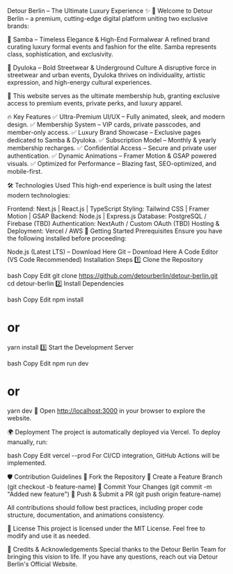 Detour Berlin – The Ultimate Luxury Experience ✨
🚀 Welcome to Detour Berlin – a premium, cutting-edge digital platform uniting two exclusive brands:

👔 Samba – Timeless Elegance & High-End Formalwear
A refined brand curating luxury formal events and fashion for the elite. Samba represents class, sophistication, and exclusivity.

🖤 Dyuloka – Bold Streetwear & Underground Culture
A disruptive force in streetwear and urban events, Dyuloka thrives on individuality, artistic expression, and high-energy cultural experiences.

🔗 This website serves as the ultimate membership hub, granting exclusive access to premium events, private perks, and luxury apparel.

🔥 Key Features
✅ Ultra-Premium UI/UX – Fully animated, sleek, and modern design.
✅ Membership System – VIP cards, private passcodes, and member-only access.
✅ Luxury Brand Showcase – Exclusive pages dedicated to Samba & Dyuloka.
✅ Subscription Model – Monthly & yearly membership recharges.
✅ Confidential Access – Secure and private user authentication.
✅ Dynamic Animations – Framer Motion & GSAP powered visuals.
✅ Optimized for Performance – Blazing fast, SEO-optimized, and mobile-first.

🛠 Technologies Used
This high-end experience is built using the latest modern technologies:

Frontend: Next.js | React.js | TypeScript
Styling: Tailwind CSS | Framer Motion | GSAP
Backend: Node.js | Express.js
Database: PostgreSQL / Firebase (TBD)
Authentication: NextAuth / Custom OAuth (TBD)
Hosting & Deployment: Vercel / AWS
🚀 Getting Started
Prerequisites
Ensure you have the following installed before proceeding:

Node.js (Latest LTS) – Download Here
Git – Download Here
A Code Editor (VS Code Recommended)
Installation Steps
1️⃣ Clone the Repository

bash
Copy
Edit
git clone <https://github.com/detourberlin/detour-berlin.git>
cd detour-berlin
2️⃣ Install Dependencies

bash
Copy
Edit
npm install

# or

yarn install
3️⃣ Start the Development Server

bash
Copy
Edit
npm run dev

# or

yarn dev
🔹 Open <http://localhost:3000> in your browser to explore the website.

🌍 Deployment
The project is automatically deployed via Vercel. To deploy manually, run:

bash
Copy
Edit
vercel --prod
For CI/CD integration, GitHub Actions will be implemented.

🛡️ Contribution Guidelines
🔸 Fork the Repository
🔸 Create a Feature Branch (git checkout -b feature-name)
🔸 Commit Your Changes (git commit -m "Added new feature")
🔸 Push & Submit a PR (git push origin feature-name)

All contributions should follow best practices, including proper code structure, documentation, and animations consistency.

📜 License
This project is licensed under the MIT License. Feel free to modify and use it as needed.

🤝 Credits & Acknowledgements
Special thanks to the Detour Berlin Team for bringing this vision to life.
If you have any questions, reach out via Detour Berlin's Official Website.
